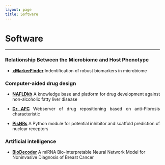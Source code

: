 ```yaml
---
layout: page
title: Software
---
```

<style>
p {
    text-align: justify;
}
</style>

<div class="container-lg">
    <div class="row">
        <div class="col-lg-12">
            <h1>Software</h1>
            <hr/>
        </div>
    </div>
</div>

### Relationship Between the Microbiome and Host Phenotype

* **[xMarkerFinder](https://www.biosino.org/xmarkerfinder/)** Indentification of robust biomarkers in microbiome  




### Computer-aided drug design

* **[NAFLDkb](https://www.biosino.org/nafldkb/)** A knowledge base and platform for drug development against non-alcoholic fatty liver disease

* **[Dr AFC](https://www.biosino.org/drafc)** Webserver of drug repositioning based on anti-Fibrosis characteristic

* **[PisNRs](https://github.com/dfwlab/pisnrs)** A Python module for potential inhibitor and scaffold prediction of nuclear receptors


### Artificial intelligence

* **[BioDecoder](https://github.com/dfwlab/BioDecoder)** A miRNA Bio-interpretable Neural Network Model for Noninvasive Diagnosis of Breast Cancer














